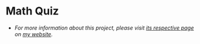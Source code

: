 # Math Quiz
- *For more information about this project, please visit [its respective page](https://abdulrahmanmohammadsalem.github.io/CppConsoleApps/Math-Quiz/) on [my website](https://abdulrahmanmohammadsalem.github.io).*